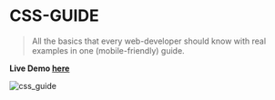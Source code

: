 # CSS-GUIDE

> All the basics that every web-developer should know with real examples in one (mobile-friendly) guide.

**Live Demo [here](https://nadavshaar.github.io/CSS-GUIDE/)**

![css_guide](https://user-images.githubusercontent.com/8030614/95030492-da3b4a80-06b8-11eb-968f-7adae9bda680.gif)
